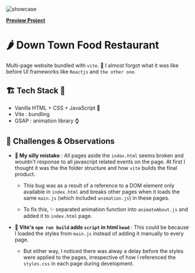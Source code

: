 ![showcase]("/showcase.png")

**[Preview Project]("https://livelink")**

# **🌶️ Down Town Food Restaurant**

Multi-page website bundled with `vite`. 🤦 I almost forgot what it was like before UI frameworks like `Reactjs` and `the other one`.

## **🏗️ Tech Stack 🥣**

- Vanilla HTML + CSS + JavaScript 🍨
- Vite : bundling
- GSAP : animation library ⌚

## **🤔 Challenges & Observations**

- **👹 My silly mistake** : All pages aside the `index.html` seems broken and wouldn't response to all javascript related events on the page. At first I thought it was the the folder structure and how `vite` builds the final product.

  - This bug was as a result of a reference to a DOM element only available in `index.html` and breaks other pages when it loads the same `main.js` (which included `animation.js`) in these pages.

  - To fix this, ✨ separated animation function into `animateAbout.js` and added it to `index.html` page.

- **🤔 Vite's `npm run build` adds `script` in html `head`** : This could be because I loaded the styles from `main.js` instead of adding it manually to every page.

  - But either way, I noticed there was alway a delay before the styles were applied to the pages, irrespective of how I referenced the `styles.css` in each page during development.
